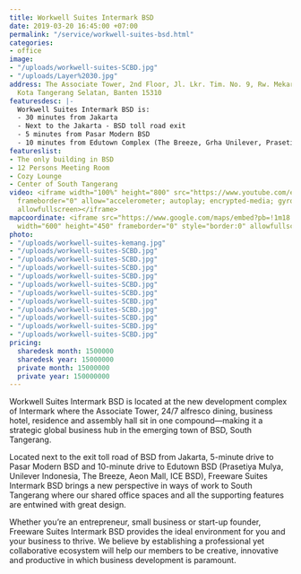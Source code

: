 ```yaml
---
title: Workwell Suites Intermark BSD
date: 2019-03-20 16:45:00 +07:00
permalink: "/service/workwell-suites-bsd.html"
categories:
- office
image:
- "/uploads/workwell-suites-SCBD.jpg"
- "/uploads/Layer%2030.jpg"
address: The Associate Tower, 2nd Floor, Jl. Lkr. Tim. No. 9, Rw. Mekar Jaya, Serpong,
  Kota Tangerang Selatan, Banten 15310
featuresdesc: |-
  Workwell Suites Intermark BSD is:
  - 30 minutes from Jakarta
  - Next to the Jakarta - BSD toll road exit
  - 5 minutes from Pasar Modern BSD
  - 10 minutes from Edutown Complex (The Breeze, Grha Unilever, Prasetiya Mulya University, AEON Mall, Apple iOS Developer Academy)
featureslist:
- The only building in BSD
- 12 Persons Meeting Room
- Cozy Lounge
- Center of South Tangerang
video: <iframe width="100%" height="800" src="https://www.youtube.com/embed/MqvdZ7Fo_8Y"
  frameborder="0" allow="accelerometer; autoplay; encrypted-media; gyroscope; picture-in-picture"
  allowfullscreen></iframe>
mapcoordinate: <iframe src="https://www.google.com/maps/embed?pb=!1m18!1m12!1m3!1d3965.6504247337894!2d106.68699341422706!3d-6.309572813502126!2m3!1f0!2f0!3f0!3m2!1i1024!2i768!4f13.1!3m3!1m2!1s0x2e69e5025350ed8d%3A0x313cbe2f5e991652!2sFreeware+%2F+workwell+Suites+Intermark+BSD+2+Coworking+Space+%26+Serviced+Office+(wellspaces)!5e0!3m2!1sen!2sid!4v1561524215906!5m2!1sen!2sid"
  width="600" height="450" frameborder="0" style="border:0" allowfullscreen></iframe>
photo:
- "/uploads/workwell-suites-kemang.jpg"
- "/uploads/workwell-suites-SCBD.jpg"
- "/uploads/workwell-suites-SCBD.jpg"
- "/uploads/workwell-suites-SCBD.jpg"
- "/uploads/workwell-suites-SCBD.jpg"
- "/uploads/workwell-suites-SCBD.jpg"
- "/uploads/workwell-suites-SCBD.jpg"
- "/uploads/workwell-suites-SCBD.jpg"
- "/uploads/workwell-suites-SCBD.jpg"
- "/uploads/workwell-suites-SCBD.jpg"
- "/uploads/workwell-suites-SCBD.jpg"
- "/uploads/workwell-suites-SCBD.jpg"
pricing:
  sharedesk month: 1500000
  sharedesk year: 15000000
  private month: 15000000
  private year: 150000000
---
```


Workwell Suites Intermark BSD is located at the new development complex of Intermark where the Associate Tower, 24/7 alfresco dining, business hotel, residence and assembly hall sit in one compound—making it a strategic global business hub in the emerging town of BSD, South Tangerang.

Located next to the exit toll road of BSD from Jakarta, 5-minute drive to Pasar Modern BSD and 10-minute drive to Edutown BSD (Prasetiya Mulya, Unilever Indonesia, The Breeze, Aeon Mall, ICE BSD), Freeware Suites Intermark BSD brings a new perspective in ways of work to South Tangerang where our shared office spaces and all the supporting features are entwined with great design.

Whether you’re an entrepreneur, small business or start-up founder, Freeware Suites Intermark BSD provides the ideal environment for you and your business to thrive. We believe by establishing a professional yet collaborative ecosystem will help our members to be creative, innovative and productive in which business development is paramount.